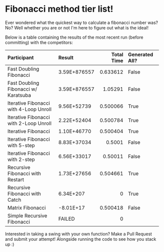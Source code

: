 # Fibonacci method tier list! 

Ever wondered what the quickest way to calculate a fibonacci number was? 
No? Well whether you are or not I'm here to figure out what is the ideal! 

Below is a table containing the results of the most recent run (before committing) with the competitors: 


| Participant                            | Result       |   Total Time | Generated All?   |
|:---------------------------------------|:-------------|-------------:|:-----------------|
| Fast Doubling Fibonacci                | 3.59E+876557 |     0.633612 | False            |
| Fast Doubling Fibonacci w/ Karatsuba   | 3.59E+876557 |     1.05291  | False            |
| Iterative Fibonacci with 4-Loop Unroll | 9.56E+52739  |     0.500066 | True             |
| Iterative Fibonacci with 2-Loop Unroll | 2.22E+52404  |     0.500784 | True             |
| Iterative Fibonacci                    | 1.10E+46770  |     0.500404 | True             |
| Iterative Fibonacci with 5-step        | 8.83E+37034  |     0.5001   | False            |
| Iterative Fibonacci with 2-step        | 6.56E+33017  |     0.50011  | False            |
| Recursive Fibonacci with Restart       | 1.73E+27656  |     0.504661 | True             |
| Recursive Fibonacci with Catch         | 6.34E+207    |     0        | True             |
| Matrix Fibonacci                       | -8.01E+17    |     0.500418 | False            |
| Simple Recursive Fibonacci             | FAILED       |     0        |                  |

Interested in taking a swing with your own function? 
Make a Pull Request and submit your attempt! Alongside running the code to see how you stack up :)
